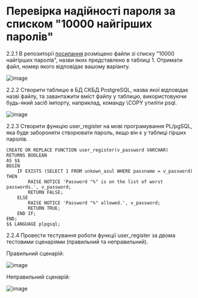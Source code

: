 # Перевірка надійності пароля за списком "10000 найгірших паролів"

2.2.1 В репозиторії [посилання](https://github.com/danielmiessler/SecLists/tree/master/Passwords) розміщено файли зі списку "10000 найгірших паролів", назви яких представлено в таблиці 1. Отримати файл, номер якого відповідає вашому варіанту.

![image](https://github.com/user-attachments/assets/f8ac6c34-f842-4872-9101-dff2d172f0b6)

2.2.2 Створити таблицю в БД СКБД PostgreSQL, назва якої відповідає назві файлу, та завантажити вміст файлу у таблицю, використовуючи будь-який засіб імпорту, наприклад, команду \COPY утиліти psql.

![image](https://github.com/user-attachments/assets/c5c0a051-ec04-44b1-ad5f-a3b74bd9e5a4)

2.2.3 Створити функцію user_register на мові програмування PL/pgSQL, яка буде забороняти створювати пароль, якщо він є у таблиці гірших паролів.

```
CREATE OR REPLACE FUNCTION user_register(v_password VARCHAR)
RETURNS BOOLEAN
AS $$
BEGIN
    IF EXISTS (SELECT 1 FROM unkown_azul WHERE passname = v_password) THEN
        RAISE NOTICE 'Password "%" is on the list of worst passwords.', v_password;
        RETURN FALSE;
    ELSE
        RAISE NOTICE 'Password "%" allowed.', v_password;
        RETURN TRUE;
    END IF;
END;
$$ LANGUAGE plpgsql;
```

2.2.4 Провести тестування роботи функції user_register за двома тестовими сценаріями (правильний та неправильний).

Правильний сценарій:

![image](https://github.com/user-attachments/assets/7040dfe0-754d-43cc-b6e3-729961bd102c)

Неправильний сценарій:

![image](https://github.com/user-attachments/assets/e59678ca-0e17-4a99-b1b7-c58f484ace81)

